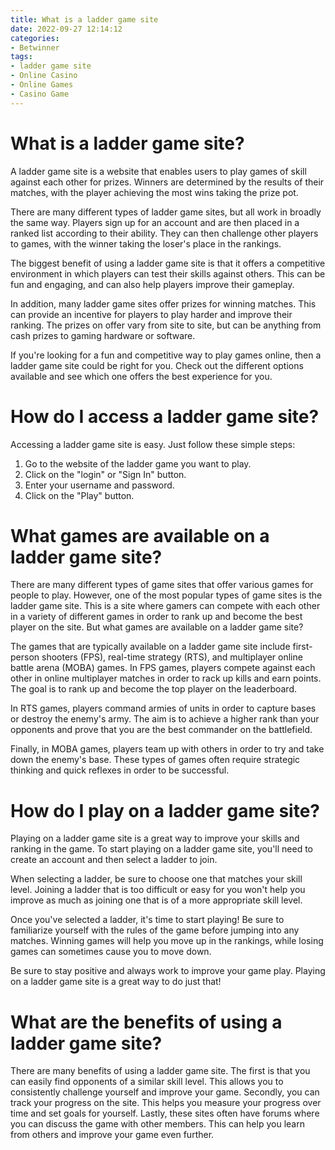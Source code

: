 ```yaml
---
title: What is a ladder game site 
date: 2022-09-27 12:14:12
categories:
- Betwinner
tags:
- ladder game site
- Online Casino
- Online Games
- Casino Game
---
```



#  What is a ladder game site? 

A ladder game site is a website that enables users to play games of skill against each other for prizes. Winners are determined by the results of their matches, with the player achieving the most wins taking the prize pot.

There are many different types of ladder game sites, but all work in broadly the same way. Players sign up for an account and are then placed in a ranked list according to their ability. They can then challenge other players to games, with the winner taking the loser's place in the rankings.

The biggest benefit of using a ladder game site is that it offers a competitive environment in which players can test their skills against others. This can be fun and engaging, and can also help players improve their gameplay.

In addition, many ladder game sites offer prizes for winning matches. This can provide an incentive for players to play harder and improve their ranking. The prizes on offer vary from site to site, but can be anything from cash prizes to gaming hardware or software.

If you're looking for a fun and competitive way to play games online, then a ladder game site could be right for you. Check out the different options available and see which one offers the best experience for you.

#  How do I access a ladder game site? 

Accessing a ladder game site is easy. Just follow these simple steps:

1. Go to the website of the ladder game you want to play.
2. Click on the "login" or "Sign In" button.
3. Enter your username and password.
4. Click on the "Play" button.

#  What games are available on a ladder game site? 

There are many different types of game sites that offer various games for people to play. However, one of the most popular types of game sites is the ladder game site. This is a site where gamers can compete with each other in a variety of different games in order to rank up and become the best player on the site. But what games are available on a ladder game site?

The games that are typically available on a ladder game site include first-person shooters (FPS), real-time strategy (RTS), and multiplayer online battle arena (MOBA) games. In FPS games, players compete against each other in online multiplayer matches in order to rack up kills and earn points. The goal is to rank up and become the top player on the leaderboard. 

In RTS games, players command armies of units in order to capture bases or destroy the enemy's army. The aim is to achieve a higher rank than your opponents and prove that you are the best commander on the battlefield. 

Finally, in MOBA games, players team up with others in order to try and take down the enemy's base. These types of games often require strategic thinking and quick reflexes in order to be successful.

#  How do I play on a ladder game site? 

Playing on a ladder game site is a great way to improve your skills and ranking in the game. To start playing on a ladder game site, you'll need to create an account and then select a ladder to join.

When selecting a ladder, be sure to choose one that matches your skill level. Joining a ladder that is too difficult or easy for you won't help you improve as much as joining one that is of a more appropriate skill level.

Once you've selected a ladder, it's time to start playing! Be sure to familiarize yourself with the rules of the game before jumping into any matches. Winning games will help you move up in the rankings, while losing games can sometimes cause you to move down.

Be sure to stay positive and always work to improve your game play. Playing on a ladder game site is a great way to do just that!

#  What are the benefits of using a ladder game site?

There are many benefits of using a ladder game site. The first is that you can easily find opponents of a similar skill level. This allows you to consistently challenge yourself and improve your game. Secondly, you can track your progress on the site. This helps you measure your progress over time and set goals for yourself. Lastly, these sites often have forums where you can discuss the game with other members. This can help you learn from others and improve your game even further.